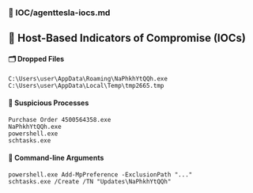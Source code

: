 ### 📁 IOC/agenttesla-iocs.md

## 🔐 Host-Based Indicators of Compromise (IOCs)

#### 🗂️ Dropped Files
```
C:\Users\user\AppData\Roaming\NaPhkhYtQQh.exe
C:\Users\user\AppData\Local\Temp\tmp2665.tmp
```

#### 🧵 Suspicious Processes
```
Purchase Order 4500564358.exe
NaPhkhYtQQh.exe
powershell.exe
schtasks.exe
```

#### 🧾 Command-line Arguments
```
powershell.exe Add-MpPreference -ExclusionPath "..."
schtasks.exe /Create /TN "Updates\NaPhkhYtQQh"
```

